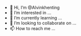 - 👋 Hi, I’m @Alvinkhenting
- 👀 I’m interested in ...
- 🌱 I’m currently learning ...
- 💞️ I’m looking to collaborate on ...
- 📫 How to reach me ...

<!---
Alvinkhenting/Alvinkhenting is a ✨ special ✨ repository because its `README.md` (this file) appears on your GitHub profile.
You can click the Preview link to take a look at your changes.
--->
